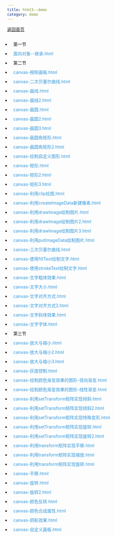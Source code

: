 ```yaml
---
title: html5--demo
category: demo
---
```

<style type="text/css">
*{margin: 0; padding: 0;}
ul{padding: 10px;}
ul li{
	padding-left: 10px;
	height: 30px;
	line-height: 30px;
}
ul li a{
	color: #3498db;
	text-decoration: none;
	transition: all .15s ease-in;
}
ul li a:hover{
	margin-left: 10px;
	font-weight: bold;
}
</style>
<a href="/">返回首页</a>
<ul>
	<li>第一节</li>
	<li><a href="/demo/1/面向对象--继承.html" target="_blank">面向对象--继承.html</a></li>
	<li>第二节</li>
	<li><a href="/demo/2/canvas-擦除画板.html" target="_blank">canvas-擦除画板.html</a></li>
	<li><a href="/demo/2/canvas-二次贝塞尔曲线.html" target="_blank">canvas-二次贝塞尔曲线.html</a></li>
	<li><a href="/demo/2/canvas-画线.html" target="_blank">canvas-画线.html</a></li>
	<li><a href="/demo/2/canvas-画线2.html" target="_blank">canvas-画线2.html</a></li>
	<li><a href="/demo/2/canvas-画圆.html" target="_blank">canvas-画圆.html</a></li>
	<li><a href="2/canvas-画圆2.html" target="_blank">canvas-画圆2.html</a></li>
	<li><a href="2/canvas-画圆3.html" target="_blank">canvas-画圆3.html</a></li>
	<li><a href="2/canvas-画圆角矩形.html" target="_blank">canvas-画圆角矩形.html</a></li>
	<li><a href="2/canvas-画圆角矩形2.html" target="_blank">canvas-画圆角矩形2.html</a></li>
	<li><a href="2/canvas-绘制自定义图形.html" target="_blank">canvas-绘制自定义图形.html</a></li>
	<li><a href="2/canvas-矩形.html" target="_blank">canvas-矩形.html</a></li>
	<li><a href="2/canvas-矩形2.html" target="_blank">canvas-矩形2.html</a></li>
	<li><a href="2/canvas-矩形3.html" target="_blank">canvas-矩形3.html</a></li>
	<li><a href="2/canvas-利用clip绘图.html" target="_blank">canvas-利用clip绘图.html</a></li>
	<li><a href="2/canvas-利用createImageData新建像素.html" target="_blank">canvas-利用createImageData新建像素.html</a></li>
	<li><a href="2/canvas-利用drawImage绘制图片.html" target="_blank">canvas-利用drawImage绘制图片.html</a></li>
	<li><a href="2/canvas-利用drawImage绘制图片2.html" target="_blank">canvas-利用drawImage绘制图片2.html</a></li>
	<li><a href="2/canvas-利用drawImage绘制图片3.html" target="_blank">canvas-利用drawImage绘制图片3.html</a></li>
	<li><a href="2/canvas-利用putImageData绘制图片.html" target="_blank">canvas-利用putImageData绘制图片.html</a></li>
	<li><a href="2/canvas-三次贝塞尔曲线.html" target="_blank">canvas-三次贝塞尔曲线.html</a></li>
	<li><a href="2/canvas-使用fillText绘制文字.html" target="_blank">canvas-使用fillText绘制文字.html</a></li>
	<li><a href="2/canvas-使用strokeText绘制文字.html" target="_blank">canvas-使用strokeText绘制文字.html</a></li>
	<li><a href="2/canvas-文字粗体效果.html" target="_blank">canvas-文字粗体效果.html</a></li>
	<li><a href="2/canvas-文字大小.html" target="_blank">canvas-文字大小.html</a></li>
	<li><a href="2/canvas-文字对齐方式.html" target="_blank">canvas-文字对齐方式.html</a></li>
	<li><a href="2/canvas-文字对齐方式2.html" target="_blank">canvas-文字对齐方式2.html</a></li>
	<li><a href="2/canvas-文字斜体效果.html" target="_blank">canvas-文字斜体效果.html</a></li>
	<li><a href="2/canvas-文字字体.html" target="_blank">canvas-文字字体.html</a></li>
	<li>第三节</li>
	<li><a href="3/canvas-放大与缩小.html" target="_blank">canvas-放大与缩小.html</a></li>
	<li><a href="3/canvas-放大与缩小2.html" target="_blank">canvas-放大与缩小2.html</a></li>
	<li><a href="3/canvas-放大与缩小3.html" target="_blank">canvas-放大与缩小3.html</a></li>
	<li><a href="3/canvas-灰度控制.html" target="_blank">canvas-灰度控制.html</a></li>
	<li><a href="3/canvas-绘制颜色渐变效果的图形-径向渐变.html" target="_blank">canvas-绘制颜色渐变效果的图形-径向渐变.html</a></li>
	<li><a href="3/canvas-绘制颜色渐变效果的图形-线性渐变.html" target="_blank">canvas-绘制颜色渐变效果的图形-线性渐变.html</a></li>
	<li><a href="3/canvas-利用setTransform矩阵实现倾斜.html" target="_blank">canvas-利用setTransform矩阵实现倾斜.html</a></li>
	<li><a href="3/canvas-利用setTransform矩阵实现倾斜2.html" target="_blank">canvas-利用setTransform矩阵实现倾斜2.html</a></li>
	<li><a href="3/canvas-利用setTransform矩阵实现特殊变形.html" target="_blank">canvas-利用setTransform矩阵实现特殊变形.html</a></li>
	<li><a href="3/canvas-利用setTransform矩阵实现旋转.html" target="_blank">canvas-利用setTransform矩阵实现旋转.html</a></li>
	<li><a href="3/canvas-利用setTransform矩阵实现旋转2.html" target="_blank">canvas-利用setTransform矩阵实现旋转2.html</a></li>
	<li><a href="3/canvas-利用transform矩阵实现平移.html" target="_blank">canvas-利用transform矩阵实现平移.html</a></li>
	<li><a href="3/canvas-利用transform矩阵实现缩放.html" target="_blank">canvas-利用transform矩阵实现缩放.html</a></li>
	<li><a href="3/canvas-利用transform矩阵实现旋转.html" target="_blank">canvas-利用transform矩阵实现旋转.html</a></li>
	<li><a href="3/canvas-平移.html" target="_blank">canvas-平移.html</a></li>
	<li><a href="3/canvas-旋转.html" target="_blank">canvas-旋转.html</a></li>
	<li><a href="3/canvas-旋转2.html" target="_blank">canvas-旋转2.html</a></li>
	<li><a href="3/canvas-颜色反转.html" target="_blank">canvas-颜色反转.html</a></li>
	<li><a href="3/canvas-颜色合成属性.html" target="_blank">canvas-颜色合成属性.html</a></li>
	<li><a href="3/canvas-阴影效果.html" target="_blank">canvas-阴影效果.html</a></li>
	<li><a href="3/canvas-自定义画板.html" target="_blank">canvas-自定义画板.html</a></li>
</ul>